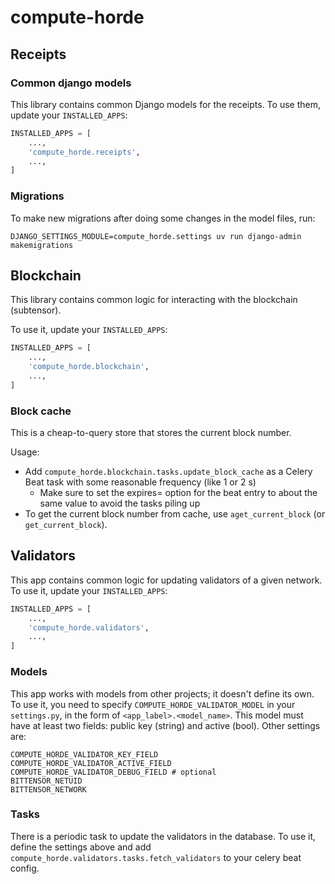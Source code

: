 # compute-horde

## Receipts

### Common django models

This library contains common Django models for the receipts.
To use them, update your `INSTALLED_APPS`:
```python
INSTALLED_APPS = [
    ...,
    'compute_horde.receipts',
    ...,
]
```

### Migrations

To make new migrations after doing some changes in the model files, run:
```shell
DJANGO_SETTINGS_MODULE=compute_horde.settings uv run django-admin makemigrations
```

## Blockchain

This library contains common logic for interacting with the blockchain (subtensor).

To use it, update your `INSTALLED_APPS`:
```python
INSTALLED_APPS = [
    ...,
    'compute_horde.blockchain',
    ...,
]
```

### Block cache

This is a cheap-to-query store that stores the current block number.

Usage:

* Add `compute_horde.blockchain.tasks.update_block_cache` as a Celery Beat task with some reasonable frequency (like 1 or 2 s)
  * Make sure to set the expires= option for the beat entry to about the same value to avoid the tasks piling up
* To get the current block number from cache, use `aget_current_block` (or `get_current_block`).

## Validators

This app contains common logic for updating validators of a given network.
To use it, update your `INSTALLED_APPS`:
```python
INSTALLED_APPS = [
    ...,
    'compute_horde.validators',
    ...,
]
```

### Models

This app works with models from other projects; it doesn't define its own.
To use it, you need to specify `COMPUTE_HORDE_VALIDATOR_MODEL` in your `settings.py`,
in the form of `<app_label>.<model_name>`. This model must have at least two fields: public key (string) and active (bool).
Other settings are:

```
COMPUTE_HORDE_VALIDATOR_KEY_FIELD
COMPUTE_HORDE_VALIDATOR_ACTIVE_FIELD
COMPUTE_HORDE_VALIDATOR_DEBUG_FIELD # optional
BITTENSOR_NETUID
BITTENSOR_NETWORK
```

### Tasks

There is a periodic task to update the validators in the database. To use it, define the settings above and add
`compute_horde.validators.tasks.fetch_validators` to your celery beat config.

